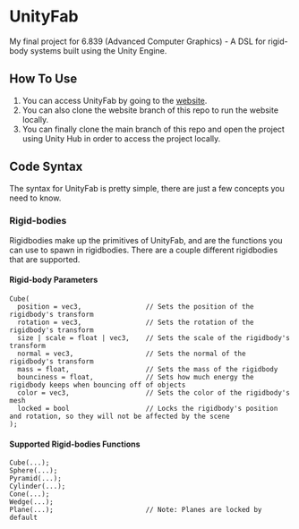 # UnityFab
My final project for 6.839 (Advanced Computer Graphics) - A DSL for rigid-body systems built using the Unity Engine.

## How To Use
1. You can access UnityFab by going to the [website](https://www.yodahe.com/UnityFab/). 
2. You can also clone the website branch of this repo to run the website locally.
3. You can finally clone the main branch of this repo and open the project using Unity Hub in order to access the project locally.

## Code Syntax
The syntax for UnityFab is pretty simple, there are just a few concepts you need to know.
### Rigid-bodies
Rigidbodies make up the primitives of UnityFab, and are the functions you can use to spawn in rigidbodies. There are a couple different rigidbodies that are supported.
#### Rigid-body Parameters
    Cube(
      position = vec3,                // Sets the position of the rigidbody's transform
      rotation = vec3,                // Sets the rotation of the rigidbody's transform
      size | scale = float | vec3,    // Sets the scale of the rigidbody's transform
      normal = vec3,                  // Sets the normal of the rigidbody's transform
      mass = float,                   // Sets the mass of the rigidbody
      bounciness = float,             // Sets how much energy the rigidbody keeps when bouncing off of objects
      color = vec3,                   // Sets the color of the rigidbody's mesh
      locked = bool                   // Locks the rigidbody's position and rotation, so they will not be affected by the scene
    );
#### Supported Rigid-bodies Functions
    Cube(...);
    Sphere(...);
    Pyramid(...);
    Cylinder(...);
    Cone(...);
    Wedge(...);
    Plane(...);                       // Note: Planes are locked by default
